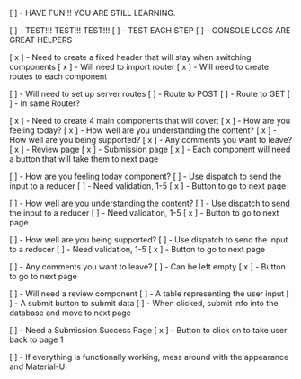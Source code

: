 [ ] - HAVE FUN!!! YOU ARE STILL LEARNING.

[ ] - TEST!!! TEST!!! TEST!!!
    [ ] - TEST EACH STEP
    [ ] - CONSOLE LOGS ARE GREAT HELPERS

[ x ] - Need to create a fixed header that will stay when switching components
    [ x ] - Will need to import router
    [ x ] - Will need to create routes to each component

[ ] - Will need to set up server routes
    [ ] - Route to POST
    [ ] - Route to GET
    [ ] - In same Router?


[ x ] - Need to create  4 main components that will cover: 
    [ x ] - How are you feeling today?
    [ x ] - How well are you understanding the content?
    [ x ] - How well are you being supported?
    [ x ] - Any comments you want to leave?
    [ x ] - Review page
    [ x ] - Submission page
    [ x ] - Each component will need a button that will take them to next page

[ ] - How are you feeling today component?
    [ ] - Use dispatch to send the input to a reducer
    [ ] - Need validation, 1-5
    [ x ] - Button to go to next page

[ ] - How well are you understanding the content?
    [ ] - Use dispatch to send the input to a reducer
    [ ] - Need validation, 1-5
    [ x ] - Button to go to next page

[ ] - How well are you being supported?
    [ ] - Use dispatch to send the input to a reducer
    [ ] - Need validation, 1-5
    [ x ] - Button to go to next page

[ ] - Any comments you want to leave?
    [ ] - Can be left empty
    [ x ] - Button to go to next page

[ ] - Will need a review component
    [ ] - A table representing the user input 
    [ ] - A submit button to submit data
        [ ] - When clicked, submit info into the database and move to next page

[ ] - Need a Submission Success Page
    [ x ] - Button to click on to take user back to page 1

[ ] - If everything is functionally working, mess around with the appearance and Material-UI